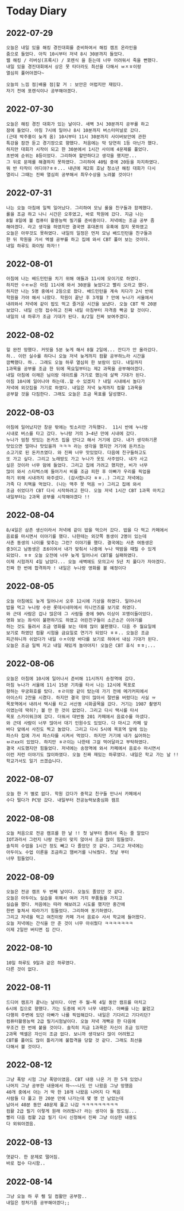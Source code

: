 # Today Diary

## 2022-07-29

    오늘은 내일 있을 해킹 경진대회를 준비하여서 해킹 캠프 온라인을
    줌으로 들었다. 아직 10시부터 저녁 8시 30분까지 들었다.
    웹 해킹 / 리버싱(프록시) / 포렌식 을 듣는데 너무 어려워서 죽을 뻔했다.
    내일 있을 경진대회에서 상은 못 타더라도 최선을 다해서 ㅂㅈㅎ이랑
    열심히 풀어야겠다~

    오늘의 느낌 점|배울 점|할 거 : 보안은 어렵지만 재밌다. 
    자기 전에 포렌식이나 공부해야겠다.

## 2022-07-30

    오늘은 해킹 경진 대회가 있는 날이다. 새벽 3시 30분까지 공부를 하고
    잠에 들었다. 아침 7시에 일어나 8시 10분까지 버스터미널로 갔다.
    (근데 박주홍이 늦게 옴) 10시부터 11시 30분까지 사이버보안에 관한
    특강을 잠깐 듣고 경기장으로 향했다. 처음에는 막 당연히 1등 아닌가 했다.
    하지만 대회가 시작이 되고 한 30분에서 1시간 사이에 4문제를 풀었다.
    초반에 순위는 8등이었다. 그리하여 할만하다고 생각을 했지만...
    그 뒤로 문제를 해결하지 못하였다. 그리하여 40팀 중에 20등을 차지하였다.
    뭐 반 타작이 어디야?ㅎㅎ... 내년에 제2회 호남 청소년 해킹 대회가 다시
    열리니 그때는 진짜 열심히 공부해서 최우수상을 노려볼 것이다!

## 2022-07-31 
   
    나는 오늘 아침에 일찍 일어났다. 그리하여 모닝 롤을 친구들과 함께했다.
    롤을 조금 하고 나니 시간은 오후였고, 바로 학원에 갔다. 지금 나는
    8월 8일에 볼 컴퓨터 활용능력 필기를 준비중이다. 저녁에는 조금 공부 좀 
    해야겠다. 라고 생각을 하였지만 결국엔 휴대폰의 유혹에 참지 못하였고
    오늘은 아무것도 못하였다. 내일의 일정은 먼저 모닝 배드민턴을 친구들과
    한 뒤 학원을 가서 엑셀 공부를 하고 집에 와서 CBT 풀어 보는 것이다.
    내일 하루도 화이팅 하자!!

## 2022-08-01

    아침에 나는 배드민턴을 치기 위해 애들과 11시에 모이기로 하였다.
    하지만 ㅇㅌㅂ은 아침 11시에 와서 30분을 늦었다고 빨리 오라고 했다.
    하지만 나는 5명 중에서 2등으로 왔다. 배드민턴을 계속 치다가 2시 반에
    학원을 가야 해서 나왔다. 학원이 끝난 후 3개월 ? 만에 누나가 서울에서
    내려와서 저녁에 같이 밥도 먹고 즐거운 시간을 보냈다. 오늘 CBT 딱 20분
    보았다. 내일 신청 접수하고 진짜 내일 아침부터 자격증 빡공 할 것이다.
    내일의 내 하루가 조금 기대가 된다. 8/2일 진짜 보여주겠다. 

## 2022-08-02

    헐 완전 망했다. 커밋을 5분 늦게 해서 8월 2일에... 잔디가 안 올라갔다.
    하.. 이런 실수를 하다니 오늘 저녁 늦게까지 컴활 공부하느라 시간을
    깜빡했다. 하.. 그래도 오늘 하루 열심히 한 보람이 있다. 내일까지
    1과목을 공부를 조금 한 뒤에 목요일부터는 제2 과목을 공부해야겠다.
    내일 아침에 이채은 님이랑 데이트를 가기로 했는데 살짝 기대가 된다.
    아침 10시에 일어나야 하는데..할 수 있겠지 ? 내일 시내에서 놀다가
    저녁에 외갓집을 가기로 하였다. 내일은 저녁 늦게까지 컴활 1과목을
    공부할 것을 다짐한다. 그래도 오늘은 조금 목표를 달성했다.

## 2022-08-03

    아침에 일어났지만 창문 밖에는 빗소리만 가득했다.  11시 반에 누나랑
    시내로 버스를 타고 갔다. 누나랑 거의 3~4년 만에 시내에 갔다.
    누나가 엄청 맛있는 돈카츠 집을 안다고 해서 거기에 갔다. 내가 생각하기론
    맛있으면 얼마나 맛있을까 ㅋㅋㅋ 라는 생각을 했지만 거기에 돈카츠는
    소고기로 된 돈카츠였다. 와 진짜 너무 맛있었다. 다음에 친구들하고도
    또 가고 싶다. 그리고 노래방도 가고 누나가 옷도 사주었다. 내가 사고 
    싶은 것이라 너무 맘에 들었다. 그리고 집에 가려고 했지만, 비가 너무 
    많이 와서 스타벅스에 들어가서 비를 조금 피한 후 아빠가 우리를 픽업을
    하기 위해 시내까지 와주셨다. (감사합니다 ㅎㅎ..) 그리고 저녁에는 
    가족 다 치맥을 먹었다. (나는 맥주 못 먹음 ㅠ) 그리고 집에 와서
    조금 쉬었다가 CBT 다시 시작하려고 한다. 오늘 저녁 1시간 CBT 1과목 마치고
    내일부터는 2과목 공부를 시작해야겠다 !!

## 2022-08-04

    8/4일은 삼촌 생신이라서 저녁에 같이 밥을 먹으러 갔다. 밥을 다 먹고 카페에서
    음료를 마시면서 이야기를 했다. 나한테는 외갓쪽 동생이 2명이 있는데
    사촌 동생의 나이를 맞추는 그런? 이야기를 했다. 결국에는 사촌 여동생은
    중3이고 남동생은 초6이여서 내가 맞춰서 나중에 누나 딱밤을 때릴 수 있게 
    되었다. ㅎㅎ 오늘 오전에 너무 늦게 일어나서 CBT를 실패하였다. 
    이제 시험까지 4일 남았다... 오늘 새벽에도 모의고사 5년 치 풀다가 자야겠다.
    진짜 한 번에 합격하자 ! 내일은 누나랑 영화를 볼 예정이다 

## 2022-08-05

    오늘 아침에도 늦게 일어나서 오후 12시에 기상을 하였다. 일어나서
    밥을 먹고 누나랑 수완 롯데시네마에서 미니언즈를 보기로 하였다.
    와 근데 사람은 겁나 많은데 그 사람들 중에 90% 이상이 꼬맹이들이었다.
    영화 보는 좌석이 불편하기도 하였고 어린친구들이 소곤소곤 이야기를
    하는 것도 들려서 조금 영화를 보는 데에 많이 불편했다. 다음 주 월요일에
    보기로 하였던 컴활 시험을 금요일로 연기가 되었다 ㅎㅎ.. 오늘은 조금 
    피곤하니까 쉬었다가 내일 ㅇㅊ이랑 바다를 보기로 하여서 내심 기대가 된다.
    오늘은 조금 일찍 자고 내일 재밌게 놀아야지! 오늘은 CBT 휴식 ㅎㅎ;...

## 2022-08-06

    오늘은 아침에 10시에 일어나서 준비해 11시까지 송정역에 갔다.
    마침 누나가 서울에 11시 15분 기차를 타서 나는 12시에 목포로
    향하는 무궁화호를 탔다. ㅎㄹ이랑 같이 탔는데 가기 전에 메가커피에서
    아이스티 2잔을 시켰다. 하지만 결국 양이 많아서 절반을 버렸다는 사실 ㅠ
    목포역에서 내려서 택시를 타고 서산동 시화골목을 갔다. 거기는 1987 촬영지
    이였는데 딱히?; 볼 만 한 것이 없었다. 그리고 다시 택시를 타서
    목포 스카이워크에 갔다. 더워서 대반동 201 카페에서 음료수를 마셨다.
    와 근데 사람이 너무 많아서 대기 인원수도 있었다. 다 마시고 카페 앞
    바다 앞에서 사진도 찍고 놀았다. 그리고 다시 5시에 목포역 앞에 있는
    파스타 집에 가서 파스타를 시켜서 먹었다. 하지만 거기에 내가 싫어하는 
    ㅂㄹxx이 있었다. 하지만 ㅎㄹ이는 나한테 그걸 먹어달라고 부탁하였다.
    결국 시도했지만 힘들었다. 저녁에는 송정역에 와서 카페에서 음료수 마시면서
    이런 저런 이야기도 많이하였다. 오늘 진짜 재밌는 하루였다. 내일은 학교 가는 날 !!
    학교가서도 일기 쓰겠습니다.

## 2022-08-07

    오늘 한 거 별로 없다. 학원 갔다가 중학교 친구들 만나서 카페에서
    수다 떨다가 PC방 갔다. 내일부터 전공능력보충심화 캠프

## 2022-08-08

    오늘 처음으로 전공 캠프를 한 날 !! 첫 날부터 졸려서 죽는 줄 알았다
    IOT과라서 그런지 나랑 전공이 맞지 않아서 조금 많이 힘들었다.
    솔직히 수업을 1시간 정도 빼고 다 졸았던 것 같다. 그리고 저녁에는
    아두이노 수업 이론을 조금하고 햄버거를 나눠줬다. 첫날 부터
    너무 힘들었다. 

## 2022-08-09

    오늘은 전공 캠프 두 번째 날이다. 오늘도 졸았던 것 같다.
    오늘은 아두이노 실습을 위해서 여러 가지 부품들을 가지고 
    실습을 했다. 처음에는 따라 해보려고 시도를 했지만 중간에 
    한번 놓쳐서 따라가기 힘들었다. 그리하여 포기하였다.
    그리고 저녁을 먹고 여친이랑 카페 가서 음료수 사서 학교에 들어왔다.
    오늘 저녁에는 간식을 안 준 것이 너무 아쉬웠다 ㅋㅋㅋㅋㅋㅋㅋ
    이제 2일만 버티면 집 간다.

## 2022-08-10

    10일 하루도 9일과 같은 하루였다.
    다른 것이 없다.
    


## 2022-08-11

    드디어 캠프가 끝나는 날이다. 이번 주 월~목 4일 동안 캠프를 마치고
    6시에 집으로 향했다. 가는 도중에 비가 너무 내렸다. 아빠를 나는 불렀고 
    다행히 주변에 있던 아빠가 나를 픽업해갔다. 내일은 기다리고 기다리던?
    컴퓨터활용능력 2급 필기시험날이다. 오늘 저녁 개빡공 한 다음에
    무조건 한 번에 붙을 것이다. 솔직히 지금 1과목은 자신이 조금 있지만
    2과목 엑셀은 자신이 조금 없다. 보니까 생각보다 많이 어려웠고
    CBT를 풀어도 많이 틀리기에 불합격을 당할 것 같다. 그래도 최선을
    다해서 볼 것이다.

## 2022-08-12

    그냥 폭망 시험 그냥 폭망이였음. CBT 내용 나온 거 한 5개 있었나 
    나머지 그냥 공부한 내용에서 하~~~나도 안 나왔음 그냥 망했음
    40개 중에서 아는 거 딱 한 10개 나왔음 나머지 다 찍음
    사람들 다 풀고 한 20분 만에 나가는데 몇 명 안 남았는데
    남아서 40분 동안 40문제 풀고 나감 ㅋㅋㅋㅋㅋㅋㅋㅋㅋ
    컴활 2급 필기 이렇게 원래 어려웠나? 라는 생각이 들 정도임...
    빨리 다음 컴활 2급 필기 다시 신청해서 진짜 그냥 이상한 내용도
    다 외워야겠음.

## 2022-08-13

    엿같다. 한 문제로 떨어짐.
    바로 접수 다시함..

## 2022-08-14

    그냥 오늘 하 루 쥉 일 컴활만 공부함..
    내일은 정처기좀 공부해야겠다;;

    








